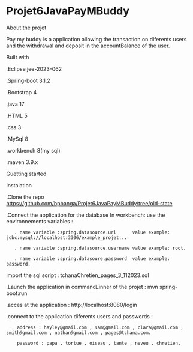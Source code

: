 # Projet6JavaPayMBuddy



 About the projet 


 Pay my buddy is a application allowing the transaction on diferents users and the withdrawal and deposit in the accountBalance of the user.



 Built with


 .Eclipse jee-2023-062
 
 .Spring-boot 3.1.2
 
 .Bootstrap 4
 
 .java 17
 
 .HTML 5
 
 .css 3
 
 .MySql 8

 .workbench 8(my sql)
 
 .maven 3.9.x



 Guetting started

 
 Instalation

 .Clone the repo  https://github.com/bpbanga/Projet6JavaPayMBuddy/tree/old-state
 
 .Connect the application for the database
       In workbench:
       use the environnements variables :
       
       . name variable :spring.datasource.url      value example: jdbc:mysql://localhost:3306/example_projet...
       
       . name variable :spring.datasource.username value example: root.
       
       . name variable :spring.datasoure.password  value example: password.

  import the sql script : tchanaChretien_pages_3_112023.sql
    
 .Launch the application in commandLinner of the projet : mvn spring-boot:run

 .acces at the application : http://localhost:8080/login
 
 .connect to the application
     diferents users and passwords :
  
        address : hayley@gmail.com , sam@gmail.com , clara@gmail.com , smith@gmail.com , nathan@gmail.com , pages@tchana.com.
        
        password : papa , tortue , oiseau , tante , neveu , chretien.


